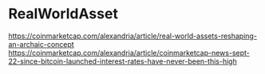 # RealWorldAsset
https://coinmarketcap.com/alexandria/article/real-world-assets-reshaping-an-archaic-concept https://coinmarketcap.com/alexandria/article/coinmarketcap-news-sept-22-since-bitcoin-launched-interest-rates-have-never-been-this-high

